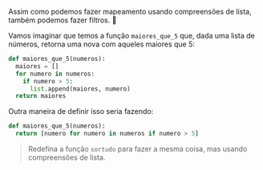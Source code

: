 Assim como podemos fazer mapeamento usando compreensões de lista, também podemos fazer filtros. :open_hands:

Vamos imaginar que temos a função `maiores_que_5`  que, dada uma lista de números, retorna uma nova com aqueles maiores que 5:

``` python
def maiores_que_5(numeros):
  maiores = []
  for numero in numeros:
    if numero > 5:
      list.append(maiores, numero)
  return maiores
```

Outra maneira de definir isso seria fazendo:

``` python
def maiores_que_5(numeros):
  return [numero for numero in numeros if numero > 5]
```

> Redefina a função `sortudo` para fazer a mesma coisa, mas usando compreensões de lista.